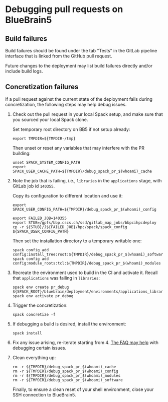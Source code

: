 # Debugging pull requests on BlueBrain5

## Build failures

Build failures should be found under the tab "Tests" in the GitLab pipeline
interface that is linked from the GitHub pull request.

Future changes to the deployment may list build failures directly and/or
include build logs.

## Concretization failures

If a pull request against the current state of the deployment fails
during concretization, the following steps may help debug issues.

1. Check out the pull request in your local Spack setup,
   and make sure that you sourced your local Spack clone.

   Set temporary root directory on BB5 if not setup already:

   ```console
   export TMPDIR=${TMPDIR-/tmp}
   ```

   Then unset or reset any variables that may interfere with the PR building:
   ```console
   unset SPACK_SYSTEM_CONFIG_PATH
   export SPACK_USER_CACHE_PATH=${TMPDIR}/debug_spack_pr_$(whoami)_cache
   ```
2. Note the job that is failing, i.e., `libraries` in the `applications`
   stage, with GitLab job id `140355`.

   Copy its configuration to different location and use it:
   ```console
   export SPACK_USER_CONFIG_PATH=${TMPDIR}/debug_spack_pr_$(whoami)_config

   export FAILED_JOB=140355
   export STUB=/gpfs/bbp.cscs.ch/ssd/gitlab_map_jobs/bbpcihpcdeploy
   cp -r ${STUB}/J${FAILED_JOB}/hpc/spack/spack_config ${SPACK_USER_CONFIG_PATH}
   ```
   Then set the installation directory to a temporary writable one:
   ```console
   spack config add config:install_tree:root:${TMPDIR}/debug_spack_pr_$(whoami)_software
   spack config add config:module_roots:tcl:${TMPDIR}/debug_spack_pr_$(whoami)_modules
   ```
3. Recreate the environment used to build in the CI and activate it.
   Recall that `applications` was failing in `libraries`:
   ```console
   spack env create pr_debug ${SPACK_ROOT}/bluebrain/deployment/environments/applications_libraries.yaml
   spack env activate pr_debug
   ```
4. Trigger the concretization:
   ```console
   spack concretize -f
   ```
5. If debugging a build is desired, install the environment:
   ```console
   spack install
   ```
6. Fix any issue arising, re-iterate starting from 4.
   [The FAQ may help](FAQ.md#concretization-issues) with debugging certain
   issues.
8. Clean everything up:
   ```console
   rm -r ${TMPDIR}/debug_spack_pr_$(whoami)_cache
   rm -r ${TMPDIR}/debug_spack_pr_$(whoami)_config
   rm -r ${TMPDIR}/debug_spack_pr_$(whoami)_modules
   rm -r ${TMPDIR}/debug_spack_pr_$(whoami)_software
   ```
   Finally, to ensure a clean reset of your shell environment, close your SSH connection to BlueBrain5.
